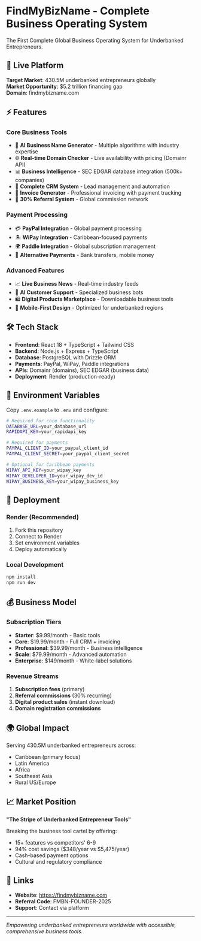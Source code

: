 # FindMyBizName - Complete Business Operating System

The First Complete Global Business Operating System for Underbanked Entrepreneurs.

## 🚀 Live Platform

**Target Market**: 430.5M underbanked entrepreneurs globally  
**Market Opportunity**: $5.2 trillion financing gap  
**Domain**: findmybizname.com

## ⚡ Features

### Core Business Tools
- 🤖 **AI Business Name Generator** - Multiple algorithms with industry expertise
- 🌐 **Real-time Domain Checker** - Live availability with pricing (Domainr API)
- 📊 **Business Intelligence** - SEC EDGAR database integration (500k+ companies)
- 💼 **Complete CRM System** - Lead management and automation
- 📄 **Invoice Generator** - Professional invoicing with payment tracking
- 🔗 **30% Referral System** - Global commission network

### Payment Processing
- 💳 **PayPal Integration** - Global payment processing
- 🏝️ **WiPay Integration** - Caribbean-focused payments
- 🌍 **Paddle Integration** - Global subscription management
- 🏪 **Alternative Payments** - Bank transfers, mobile money

### Advanced Features
- 📈 **Live Business News** - Real-time industry feeds
- 🤖 **AI Customer Support** - Specialized business bots
- 🛍️ **Digital Products Marketplace** - Downloadable business tools
- 📱 **Mobile-First Design** - Optimized for underbanked regions

## 🛠 Tech Stack

- **Frontend**: React 18 + TypeScript + Tailwind CSS
- **Backend**: Node.js + Express + TypeScript
- **Database**: PostgreSQL with Drizzle ORM
- **Payments**: PayPal, WiPay, Paddle integrations
- **APIs**: Domainr (domains), SEC EDGAR (business data)
- **Deployment**: Render (production-ready)

## 🔧 Environment Variables

Copy `.env.example` to `.env` and configure:

```bash
# Required for core functionality
DATABASE_URL=your_database_url
RAPIDAPI_KEY=your_rapidapi_key

# Required for payments
PAYPAL_CLIENT_ID=your_paypal_client_id
PAYPAL_CLIENT_SECRET=your_paypal_client_secret

# Optional for Caribbean payments
WIPAY_API_KEY=your_wipay_key
WIPAY_DEVELOPER_ID=your_wipay_dev_id
WIPAY_BUSINESS_KEY=your_wipay_business_key
```

## 🚀 Deployment

### Render (Recommended)
1. Fork this repository
2. Connect to Render
3. Set environment variables
4. Deploy automatically

### Local Development
```bash
npm install
npm run dev
```

## 💰 Business Model

### Subscription Tiers
- **Starter**: $9.99/month - Basic tools
- **Core**: $19.99/month - Full CRM + invoicing
- **Professional**: $39.99/month - Business intelligence
- **Scale**: $79.99/month - Advanced automation
- **Enterprise**: $149/month - White-label solutions

### Revenue Streams
1. **Subscription fees** (primary)
2. **Referral commissions** (30% recurring)
3. **Digital product sales** (instant download)
4. **Domain registration commissions**

## 🌍 Global Impact

Serving 430.5M underbanked entrepreneurs across:
- Caribbean (primary focus)
- Latin America
- Africa
- Southeast Asia
- Rural US/Europe

## 📈 Market Position

**"The Stripe of Underbanked Entrepreneur Tools"**

Breaking the business tool cartel by offering:
- 15+ features vs competitors' 6-9
- 94% cost savings ($348/year vs $5,475/year)
- Cash-based payment options
- Cultural and regulatory compliance

## 🔗 Links

- **Website**: https://findmybizname.com
- **Referral Code**: FMBN-FOUNDER-2025
- **Support**: Contact via platform

---

*Empowering underbanked entrepreneurs worldwide with accessible, comprehensive business tools.*